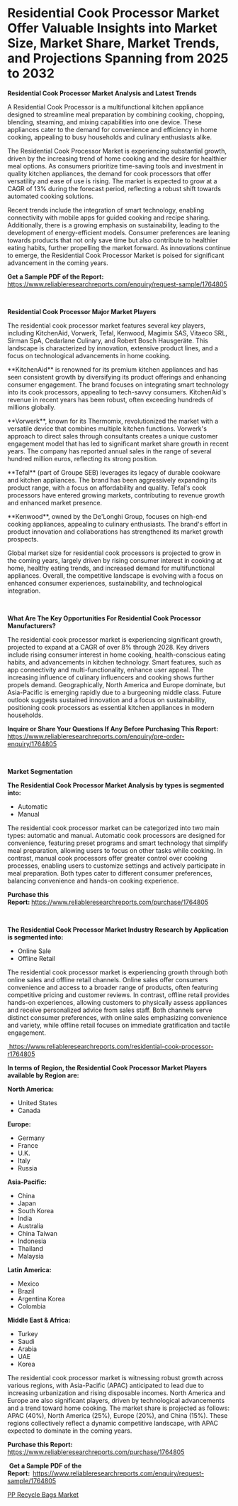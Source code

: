 <p><h1>Residential Cook Processor Market Offer Valuable Insights into Market Size, Market Share, Market Trends, and Projections Spanning from 2025 to 2032</h1></p><p><strong>Residential Cook Processor Market Analysis and Latest Trends</strong></p>
<p><p>A Residential Cook Processor is a multifunctional kitchen appliance designed to streamline meal preparation by combining cooking, chopping, blending, steaming, and mixing capabilities into one device. These appliances cater to the demand for convenience and efficiency in home cooking, appealing to busy households and culinary enthusiasts alike. </p><p>The Residential Cook Processor Market is experiencing substantial growth, driven by the increasing trend of home cooking and the desire for healthier meal options. As consumers prioritize time-saving tools and investment in quality kitchen appliances, the demand for cook processors that offer versatility and ease of use is rising. The market is expected to grow at a CAGR of 13% during the forecast period, reflecting a robust shift towards automated cooking solutions.</p><p>Recent trends include the integration of smart technology, enabling connectivity with mobile apps for guided cooking and recipe sharing. Additionally, there is a growing emphasis on sustainability, leading to the development of energy-efficient models. Consumer preferences are leaning towards products that not only save time but also contribute to healthier eating habits, further propelling the market forward. As innovations continue to emerge, the Residential Cook Processor Market is poised for significant advancement in the coming years.</p></p>
<p><strong>Get a Sample PDF of the Report:&nbsp;</strong> <a href="https://www.reliableresearchreports.com/enquiry/request-sample/1764805?utm_campaign=2294&utm_medium=2&utm_source=Github&utm_content=ia&utm_term=09022025&utm_id=residential-cook-processor">https://www.reliableresearchreports.com/enquiry/request-sample/1764805</a></p>
<p>&nbsp;</p>
<p><strong>Residential Cook Processor Major Market Players</strong></p>
<p><p>The residential cook processor market features several key players, including KitchenAid, Vorwerk, Tefal, Kenwood, Magimix SAS, Vitaeco SRL, Sirman SpA, Cedarlane Culinary, and Robert Bosch Hausgeräte. This landscape is characterized by innovation, extensive product lines, and a focus on technological advancements in home cooking.</p><p>**KitchenAid** is renowned for its premium kitchen appliances and has seen consistent growth by diversifying its product offerings and enhancing consumer engagement. The brand focuses on integrating smart technology into its cook processors, appealing to tech-savvy consumers. KitchenAid's revenue in recent years has been robust, often exceeding hundreds of millions globally.</p><p>**Vorwerk**, known for its Thermomix, revolutionized the market with a versatile device that combines multiple kitchen functions. Vorwerk's approach to direct sales through consultants creates a unique customer engagement model that has led to significant market share growth in recent years. The company has reported annual sales in the range of several hundred million euros, reflecting its strong position.</p><p>**Tefal** (part of Groupe SEB) leverages its legacy of durable cookware and kitchen appliances. The brand has been aggressively expanding its product range, with a focus on affordability and quality. Tefal's cook processors have entered growing markets, contributing to revenue growth and enhanced market presence.</p><p>**Kenwood**, owned by the De'Longhi Group, focuses on high-end cooking appliances, appealing to culinary enthusiasts. The brand's effort in product innovation and collaborations has strengthened its market growth prospects.</p><p>Global market size for residential cook processors is projected to grow in the coming years, largely driven by rising consumer interest in cooking at home, healthy eating trends, and increased demand for multifunctional appliances. Overall, the competitive landscape is evolving with a focus on enhanced consumer experiences, sustainability, and technological integration.</p></p>
<p>&nbsp;</p>
<p><strong>What Are The Key Opportunities For Residential Cook Processor Manufacturers?</strong></p>
<p><p>The residential cook processor market is experiencing significant growth, projected to expand at a CAGR of over 8% through 2028. Key drivers include rising consumer interest in home cooking, health-conscious eating habits, and advancements in kitchen technology. Smart features, such as app connectivity and multi-functionality, enhance user appeal. The increasing influence of culinary influencers and cooking shows further propels demand. Geographically, North America and Europe dominate, but Asia-Pacific is emerging rapidly due to a burgeoning middle class. Future outlook suggests sustained innovation and a focus on sustainability, positioning cook processors as essential kitchen appliances in modern households.</p></p>
<p><strong>Inquire or Share Your Questions If Any Before Purchasing This Report:</strong> <a href="https://www.reliableresearchreports.com/enquiry/pre-order-enquiry/1764805?utm_campaign=2294&utm_medium=2&utm_source=Github&utm_content=ia&utm_term=09022025&utm_id=residential-cook-processor">https://www.reliableresearchreports.com/enquiry/pre-order-enquiry/1764805</a></p>
<p>&nbsp;</p>
<p><strong>Market Segmentation</strong></p>
<p><strong>The Residential Cook Processor Market Analysis by types is segmented into:</strong></p>
<p><ul><li>Automatic</li><li>Manual</li></ul></p>
<p><p>The residential cook processor market can be categorized into two main types: automatic and manual. Automatic cook processors are designed for convenience, featuring preset programs and smart technology that simplify meal preparation, allowing users to focus on other tasks while cooking. In contrast, manual cook processors offer greater control over cooking processes, enabling users to customize settings and actively participate in meal preparation. Both types cater to different consumer preferences, balancing convenience and hands-on cooking experience.</p></p>
<p><strong>Purchase this Report:&nbsp;</strong><a href="https://www.reliableresearchreports.com/purchase/1764805?utm_campaign=2294&utm_medium=2&utm_source=Github&utm_content=ia&utm_term=09022025&utm_id=residential-cook-processor">https://www.reliableresearchreports.com/purchase/1764805</a></p>
<p>&nbsp;</p>
<p><strong>The Residential Cook Processor Market Industry Research by Application is segmented into:</strong></p>
<p><ul><li>Online Sale</li><li>Offline Retail</li></ul></p>
<p><p>The residential cook processor market is experiencing growth through both online sales and offline retail channels. Online sales offer consumers convenience and access to a broader range of products, often featuring competitive pricing and customer reviews. In contrast, offline retail provides hands-on experiences, allowing customers to physically assess appliances and receive personalized advice from sales staff. Both channels serve distinct consumer preferences, with online sales emphasizing convenience and variety, while offline retail focuses on immediate gratification and tactile engagement.</p></p>
<p><a href="https://www.reliableresearchreports.com/residential-cook-processor-r1764805?utm_campaign=2294&utm_medium=2&utm_source=Github&utm_content=ia&utm_term=09022025&utm_id=residential-cook-processor">&nbsp;https://www.reliableresearchreports.com/residential-cook-processor-r1764805</a></p>
<p><strong>In terms of Region, the Residential Cook Processor Market Players available by Region are:</strong></p>
<p>
    <p> <strong> North America: </strong>
        <ul>
            <li>United States</li>
            <li>Canada</li>
        </ul>
        </p> 
    <p> <strong> Europe: </strong>
        <ul>
            <li>Germany</li>
            <li>France</li>
            <li>U.K.</li>
            <li>Italy</li>
            <li>Russia</li>
        </ul>
        </p> 
    <p> <strong> Asia-Pacific: </strong>
        <ul>
            <li>China</li>
            <li>Japan</li>
            <li>South Korea</li>
            <li>India</li>
            <li>Australia</li>
            <li>China Taiwan</li>
            <li>Indonesia</li>
            <li>Thailand</li>
            <li>Malaysia</li>
        </ul>
        </p> 
    <p> <strong> Latin America: </strong>
        <ul>
            <li>Mexico</li>
            <li>Brazil</li>
            <li>Argentina Korea</li>
            <li>Colombia</li>
        </ul>
        </p> 
    <p> <strong> Middle East & Africa: </strong>
        <ul>
            <li>Turkey</li>
            <li>Saudi</li>
            <li>Arabia</li>
            <li>UAE</li>
            <li>Korea</li>
        </ul>
    </p>
    </p>
<p><p>The residential cook processor market is witnessing robust growth across various regions, with Asia-Pacific (APAC) anticipated to lead due to increasing urbanization and rising disposable incomes. North America and Europe are also significant players, driven by technological advancements and a trend toward home cooking. The market share is projected as follows: APAC (40%), North America (25%), Europe (20%), and China (15%). These regions collectively reflect a dynamic competitive landscape, with APAC expected to dominate in the coming years.</p></p>
<p><strong>Purchase this Report: </strong><a href="https://www.reliableresearchreports.com/purchase/1764805?utm_campaign=2294&utm_medium=2&utm_source=Github&utm_content=ia&utm_term=09022025&utm_id=residential-cook-processor">https://www.reliableresearchreports.com/purchase/1764805</a></p>
<p>&nbsp;<strong>Get a Sample PDF of the Report:&nbsp;&nbsp;</strong><a href="https://www.reliableresearchreports.com/enquiry/request-sample/1764805?utm_campaign=2294&utm_medium=2&utm_source=Github&utm_content=ia&utm_term=09022025&utm_id=residential-cook-processor">https://www.reliableresearchreports.com/enquiry/request-sample/1764805</a></p>
<p><strong></strong></p>
<p><p><a href="https://github.com/rodinayygacklezi/Market-Research-Report-List-1/blob/main/pp-recycle-bags-market.md?utm_campaign=2294&utm_medium=2&utm_source=Github&utm_content=ia&utm_term=09022025&utm_id=residential-cook-processor">PP Recycle Bags Market</a></p></p>